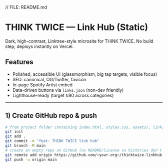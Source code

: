 // FILE: README.md
# THINK TWICE — Link Hub (Static)

Dark, high-contrast, Linktree-style microsite for THINK TWICE. No build step; deploys instantly on Vercel.

## Features
- Polished, accessible UI (glassmorphism, big tap targets, visible focus)
- SEO: canonical, OG/Twitter, favicon
- In-page Spotify Artist embed
- Data-driven buttons via `links.json` (non-dev friendly)
- Lighthouse-ready (target ≥90 across categories)

---

## 1) Create GitHub repo & push

```bash
# from project folder containing index.html, styles.css, assets/, links.json, vercel.json, README.md
git init
git add .
git commit -m "feat: THINK TWICE link hub"
git branch -M main
# create an empty repo on GitHub (no README/license so histories don't conflict), then:
git remote add origin https://github.com/<your-org>/thinktwice-linkhub.git
git push -u origin main
